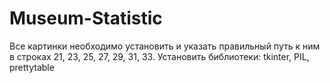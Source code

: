 # Museum-Statistic
Все картинки необходимо установить и указать правильный путь к ним в строках 21, 23, 25, 27, 29, 31, 33.
Установить библиотеки: tkinter, PIL, prettytable
